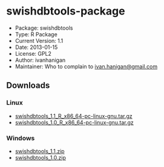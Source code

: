 swishdbtools-package
========================================================

* Package: 	swishdbtools
* Type: 	R Package
* Current Version:	1.1
* Date: 	2013-01-15
* License: 	GPL2
* Author: ivanhanigan
* Maintainer: Who to complain to <ivan.hanigan@gmail.com>


## Downloads
### Linux 
* [swishdbtools_1.1_R_x86_64-pc-linux-gnu.tar.gz](/tools/swishdbtools/swishdbtools_1.1_R_x86_64-pc-linux-gnu.tar.gz)
* [swishdbtools_1.0_R_x86_64-pc-linux-gnu.tar.gz](/tools/swishdbtools/swishdbtools_1.0_R_x86_64-pc-linux-gnu.tar.gz)

### Windows
* [swishdbtools_1.1.zip](/tools/swishdbtools/swishdbtools_1.1.zip)
* [swishdbtools_1.0.zip](/tools/swishdbtools/swishdbtools_1.0.zip)
